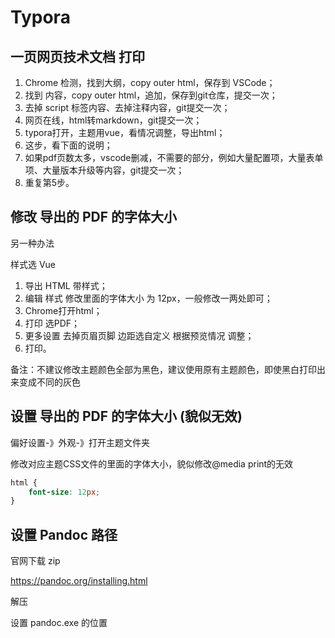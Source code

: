 # Typora

## 一页网页技术文档 打印

1. Chrome 检测，找到大纲，copy outer html，保存到 VSCode；
2. 找到 内容，copy outer html，追加，保存到git仓库，提交一次；
3. 去掉 script 标签内容、去掉注释内容<!-- -->，git提交一次；
4. 网页在线，html转markdown，git提交一次；
5. typora打开，主题用vue，看情况调整，导出html；
6. 这步，看下面的说明；
7. 如果pdf页数太多，vscode删减，不需要的部分，例如大量配置项，大量表单项、大量版本升级等内容，git提交一次；
8. 重复第5步。

## 修改 导出的 PDF 的字体大小

另一种办法 

样式选 Vue

1. 导出 HTML 带样式；
2. 编辑 样式 修改里面的字体大小 为 12px，一般修改一两处即可；
3. Chrome打开html；
4. 打印 选PDF；
5. 更多设置 去掉页眉页脚 边距选自定义 根据预览情况 调整；
6. 打印。

备注：不建议修改主题颜色全部为黑色，建议使用原有主题颜色，即使黑白打印出来变成不同的灰色

## 设置 导出的 PDF 的字体大小 (貌似无效)

偏好设置-》外观-》打开主题文件夹

修改对应主题CSS文件的里面的字体大小，貌似修改@media print的无效

```css
html {
    font-size: 12px;
}
```

## 设置 Pandoc 路径

官网下载 zip

https://pandoc.org/installing.html 

解压

设置 pandoc.exe 的位置
